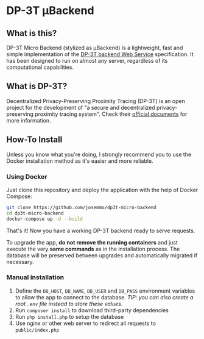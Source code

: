 # DP-3T μBackend

## What is this?
DP-3T Micro Backend (stylized as μBackend) is a lightweight, fast and simple implementation of the [DP-3T backend Web Service](https://github.com/DP-3T/dp3t-sdk-backend/blob/develop/documentation/documentation.pdf) specification.
It has been designed to run on almost any server, regardless of its computational capabilities.

## What is DP-3T?
Decentralized Privacy-Preserving Proximity Tracing (DP-3T) is an open project for the development of "a secure and decentralized privacy-preserving proximity tracing system". Check their [official documents](https://github.com/DP-3T/documents) for more information.

## How-To Install
Unless you know what you're doing, I strongly recommend you to use the Docker installation method as it's easier and more reliable.

### Using Docker
Just clone this repository and deploy the application with the help of Docker Compose:

```sh
git clone https://github.com/josemmo/dp3t-micro-backend
cd dp3t-micro-backend
docker-compose up -d --build
```

That's it! Now you have a working DP-3T backend ready to serve requests.

To upgrade the app, **do not remove the running containers** and just execute the very **same commands** as in the installation process. The database will be preserved between upgrades and automatically migrated if necessary.

### Manual installation
1. Define the `DB_HOST`, `DB_NAME`, `DB_USER` and `DB_PASS` environment variables to allow the app to connect to the database. *TIP: you can also create a root `.env` file instead to store these values*.
2. Run `composer install` to download third-party dependencies
3. Run `php install.php` to setup the database
4. Use nginx or other web server to redirect all requests to `public/index.php`
